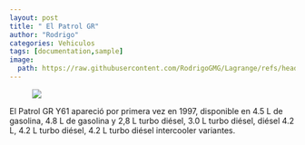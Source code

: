 ```yaml
---
layout: post
title: " El Patrol GR"
author: "Rodrigo"
categories: Vehiculos
tags: [documentation,sample]
image:
  path: https://raw.githubusercontent.com/RodrigoGMG/Lagrange/refs/heads/gh-pages/assets/img/nissanpatrolgry61ao20003_0tdi129cv8.jpg
---
```

<figure>
<img src='/assets/img/nissanpatrol.jpg'>
</figure>
El Patrol GR Y61 apareció por primera vez en 1997, disponible en 4.5 L de gasolina, 4.8 L de gasolina y 2,8 L turbo diésel, 3.0 L turbo diésel, diésel 4.2 L, 4.2 L turbo diésel, 4.2 L turbo diésel intercooler variantes.